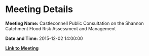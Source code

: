 # Meeting Details

**Meeting Name:** Castleconnell Public Consultation on the Shannon Catchment Flood Risk Assessment and Management

**Date and Time:** 2015-12-02 14:00:00

**[Link to Meeting](https://www.limerick.ie/council/whats-on/castleconnell-public-consultation-shannon-catchment-flood-risk-assessment-and)**
